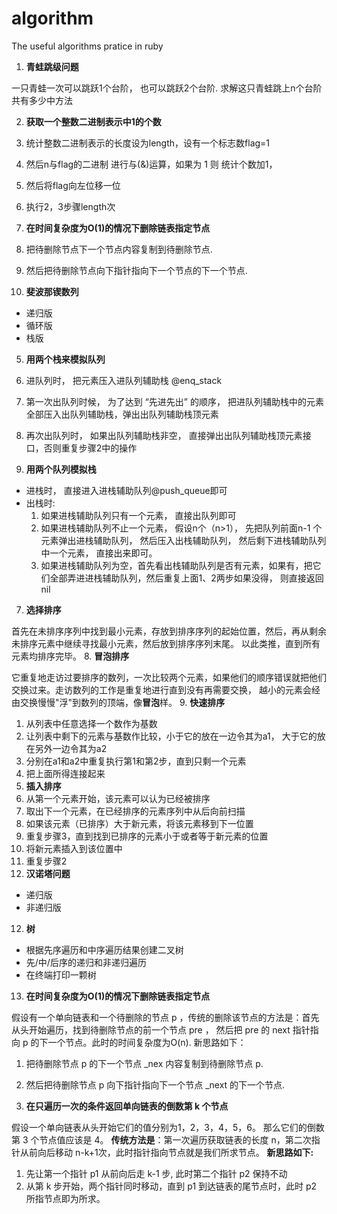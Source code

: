 algorithm
=========

The useful algorithms pratice in ruby

1. __青蛙跳级问题__

  一只青蛙一次可以跳跃1个台阶， 也可以跳跃2个台阶.  求解这只青蛙跳上n个台阶共有多少中方法

2. __获取一个整数二进制表示中1的个数__
  1. 统计整数二进制表示的长度设为length，设有一个标志数flag=1
  2. 然后n与flag的二进制 进行与(&)运算，如果为 1 则 统计个数加1，
  3. 然后将flag向左位移一位
  4. 执行2，3步骤length次

3. __在时间复杂度为O(1)的情况下删除链表指定节点__
  1. 把待删除节点下一个节点内容复制到待删除节点.
  2. 然后把待删除节点向下指针指向下一个节点的下一个节点.

4. __斐波那锲数列__
  - 递归版
  - 循环版
  - 栈版

5. __用两个栈来模拟队列__
  1. 进队列时， 把元素压入进队列辅助栈 @enq_stack
  2. 第一次出队列时候， 为了达到 “先进先出” 的顺序， 把进队列辅助栈中的元素全部压入出队列辅助栈，弹出出队列辅助栈顶元素
  3. 再次出队列时， 如果出队列辅助栈非空， 直接弹出出队列辅助栈顶元素接口，否则重复步骤2中的操作

6. __用两个队列模拟栈__
  - 进栈时， 直接进入进栈辅助队列@push_queue即可
  - 出栈时:
      1. 如果进栈辅助队列只有一个元素， 直接出队列即可
      2. 如果进栈辅助队列不止一个元素， 假设n个（n>1）， 先把队列前面n-1 个元素弹出进栈辅助队列， 然后压入出栈辅助队列， 然后剩下进栈辅助队列中一个元素， 直接出来即可。
      3. 如果进栈辅助队列为空，首先看出栈辅助队列是否有元素，如果有，把它们全部弄进进栈辅助队列，然后重复上面1、2两步如果没得， 则直接返回 nil

7. __选择排序__

  首先在未排序序列中找到最小元素，存放到排序序列的起始位置，然后，再从剩余未排序元素中继续寻找最小元素，然后放到排序序列末尾。
  以此类推，直到所有元素均排序完毕。
8. __冒泡排序__

  它重复地走访过要排序的数列，一次比较两个元素，如果他们的顺序错误就把他们交换过来。走访数列的工作是重复地进行直到没有再需要交换，
  越小的元素会经由交换慢慢"浮"到数列的顶端，像<b>冒泡</b>样。
9. __快速排序__
   1. 从列表中任意选择一个数作为基数
   2. 让列表中剩下的元素与基数作比较，小于它的放在一边令其为a1， 大于它的放在另外一边令其为a2
   3. 分别在a1和a2中重复执行第1和第2步，直到只剩一个元素
   4. 把上面所得连接起来
10. __插入排序__
   1. 从第一个元素开始，该元素可以认为已经被排序
   2. 取出下一个元素，在已经排序的元素序列中从后向前扫描
   3. 如果该元素（已排序）大于新元素，将该元素移到下一位置
   4. 重复步骤3，直到找到已排序的元素小于或者等于新元素的位置
   5. 将新元素插入到该位置中
   6. 重复步骤2
11. __汉诺塔问题__
   - 递归版
   - 非递归版
12. __树__
   - 根据先序遍历和中序遍历结果创建二叉树
   - 先/中/后序的递归和非递归遍历
   - 在终端打印一颗树
13. __在时间复杂度为O(1)的情况下删除链表指定节点__

  假设有一个单向链表和一个待删除的节点 p ，传统的删除该节点的方法是：首先从头开始遍历，找到待删除节点的前一个节点 pre ，
  然后把 pre 的 next 指针指向   p 的下一个节点。此时的时间复杂度为O(n).
  新思路如下：

   1. 把待删除节点 p 的下一个节点 _nex 内容复制到待删除节点 p.
   2. 然后把待删除节点 p 向下指针指向下一个节点 _next 的下一个节点.

14. __在只遍历一次的条件返回单向链表的倒数第 k 个节点__

  假设一个单向链表从头开始它们的值分别为1，2，3，4，5，6。 那么它们的倒数第 3 个节点值应该是 4。
  **传统方法是**：第一次遍历获取链表的长度 n，第二次指针从前向后移动 n-k+1次，此时指针指向节点就是我们所求节点。
  **新思路如下:**
   1. 先让第一个指针 p1 从前向后走 k-1 步, 此时第二个指针 p2 保持不动
   2. 从第 k 步开始，两个指针同时移动，直到 p1 到达链表的尾节点时，此时 p2 所指节点即为所求。
